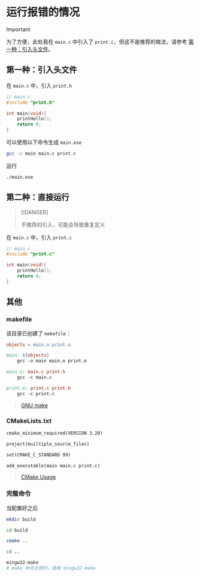 # 运行报错的情况

> [!IMPORTANT]
>
> 为了方便，此处我在 `main.c` 中引入了 `print.c`，但这不是推荐的做法，请参考 [第一种：引入头文件](#第一种：直接运行)。

## 第一种：引入头文件

在 `main.c` 中，引入 `print.h`

```c
// main.c
#include "print.h"

int main(void){
    printHello();
    return 0;
}
```

可以使用以下命令生成 `main.exe`

```sh
gcc -o main main.c print.c
```

运行

```sh
./main.exe
```

## 第二种：直接运行

> [!DANGER]
>
> 不推荐的引入，可能会导致重复定义

在 `main.c` 中，引入 `print.c`

```c
// main.c
#include "print.c"

int main(void){
	printHello();
	return 0;
}
```

## 其他

### makefile

该目录已创建了 `makefile`：

```makefile
objects = main.o print.o

main: ${objects}
	gcc -o main main.o print.o

main.o: main.c print.h
	gcc -c main.c

print.o: print.c print.h
	gcc -c print.c
```

> [GNU make](https://www.gnu.org/software/make/manual/make.html)

### CMakeLists.txt

```txt
cmake_minimum_required(VERSION 3.20)

project(muiltiple_source_files)

set(CMAKE_C_STANDARD 99)

add_executable(main main.c print.c)
```

> [CMake Usage](https://cmake.org/cmake/help/book/mastering-cmake/chapter/Getting%20Started.html)

### 完整命令

当配置好之后

```sh
mkdir build

cd build

cmake ..

cd ..

mingw32-make
# make 命令无效时，使用 mingw32-make
```
